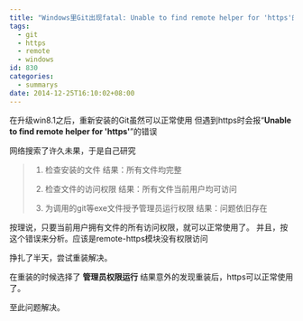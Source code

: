 ```yaml
---
title: "Windows里Git出现fatal: Unable to find remote helper for 'https'的解决方案"
tags:
  - git
  - https
  - remote
  - windows
id: 830
categories:
  - summarys
date: 2014-12-25T16:10:02+08:00
---
```


在升级win8.1之后，重新安装的Git虽然可以正常使用
但遇到https时会报“**Unable to find remote helper for 'https'**”的错误

网络搜索了许久未果，于是自己研究

> 1.  检查安装的文件
>   结果：所有文件均完整</p>
> 2.  检查文件的访问权限
>   结果：所有文件当前用户均可访问
> 
> 3.  为调用的git等exe文件授予管理员运行权限
>   结果：问题依旧存在

<p>按理说，只要当前用户拥有文件的所有访问权限，就可以正常使用了。
并且，按这个错误来分析。应该是remote-https模块没有权限访问

挣扎了半天，尝试重装解决。

在重装的时候选择了 **管理员权限运行**
结果意外的发现重装后，https可以正常使用了。

至此问题解决。
